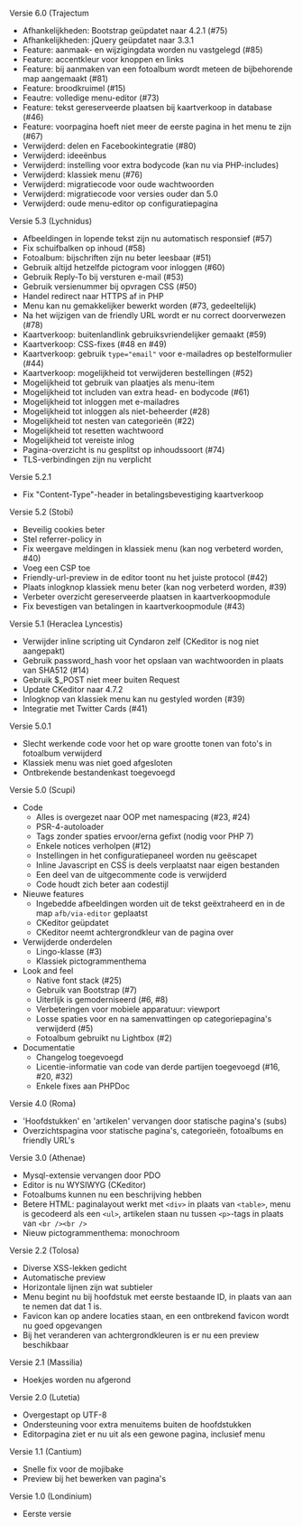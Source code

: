 Versie 6.0 (Trajectum
- Afhankelijkheden: Bootstrap geüpdatet naar 4.2.1 (#75)
- Afhankelijkheden: jQuery geüpdatet naar 3.3.1
- Feature: aanmaak- en wijzigingdata worden nu vastgelegd (#85)
- Feature: accentkleur voor knoppen en links
- Feature: bij aanmaken van een fotoalbum wordt meteen de bijbehorende map aangemaakt (#81)
- Feature: broodkruimel (#15)
- Feautre: volledige menu-editor (#73)
- Feature: tekst gereserveerde plaatsen bij kaartverkoop in database (#46)
- Feature: voorpagina hoeft niet meer de eerste pagina in het menu te zijn (#67)
- Verwijderd: delen en Facebookintegratie (#80)
- Verwijderd: ideeënbus
- Verwijderd: instelling voor extra bodycode (kan nu via PHP-includes)
- Verwijderd: klassiek menu (#76)
- Verwijderd: migratiecode voor oude wachtwoorden
- Verwijderd: migratiecode voor versies ouder dan 5.0
- Verwijderd: oude menu-editor op configuratiepagina

Versie 5.3 (Lychnidus)
- Afbeeldingen in lopende tekst zijn nu automatisch responsief (#57)
- Fix schuifbalken op inhoud (#58)
- Fotoalbum: bijschriften zijn nu beter leesbaar (#51)
- Gebruik altijd hetzelfde pictogram voor inloggen (#60)
- Gebruik Reply-To bij versturen e-mail (#53)
- Gebruik versienummer bij opvragen CSS (#50)
- Handel redirect naar HTTPS af in PHP
- Menu kan nu gemakkelijker bewerkt worden (#73, gedeeltelijk)
- Na het wijzigen van de friendly URL wordt er nu correct doorverwezen (#78)
- Kaartverkoop: buitenlandlink gebruiksvriendelijker gemaakt (#59)
- Kaartverkoop: CSS-fixes (#48 en #49)
- Kaartverkoop: gebruik `type="email"` voor e-mailadres op bestelformulier (#44)
- Kaartverkoop: mogelijkheid tot verwijderen bestellingen (#52)
- Mogelijkheid tot gebruik van plaatjes als menu-item
- Mogelijkheid tot includen van extra head- en bodycode (#61)
- Mogelijkheid tot inloggen met e-mailadres
- Mogelijkheid tot inloggen als niet-beheerder (#28)
- Mogelijkheid tot nesten van categorieën (#22)
- Mogelijkheid tot resetten wachtwoord
- Mogelijkheid tot vereiste inlog
- Pagina-overzicht is nu gesplitst op inhoudssoort (#74)
- TLS-verbindingen zijn nu verplicht

Versie 5.2.1
- Fix "Content-Type"-header in betalingsbevestiging kaartverkoop

Versie 5.2 (Stobi)
- Beveilig cookies beter
- Stel referrer-policy in
- Fix weergave meldingen in klassiek menu (kan nog verbeterd worden, #40)
- Voeg een CSP toe
- Friendly-url-preview in de editor toont nu het juiste protocol (#42)
- Plaats inlogknop klassiek menu beter (kan nog verbeterd worden, #39)
- Verbeter overzicht gereserveerde plaatsen in kaartverkoopmodule
- Fix bevestigen van betalingen in kaartverkoopmodule (#43)

Versie 5.1 (Heraclea Lyncestis)
- Verwijder inline scripting uit Cyndaron zelf (CKeditor is nog niet aangepakt)
- Gebruik password_hash voor het opslaan van wachtwoorden in plaats van SHA512 (#14)
- Gebruik $_POST niet meer buiten Request
- Update CKeditor naar 4.7.2
- Inlogknop van klassiek menu kan nu gestyled worden (#39)
- Integratie met Twitter Cards (#41)

Versie 5.0.1
- Slecht werkende code voor het op ware grootte tonen van foto's in fotoalbum verwijderd
- Klassiek menu was niet goed afgesloten
- Ontbrekende bestandenkast toegevoegd

Versie 5.0 (Scupi)
- Code
  - Alles is overgezet naar OOP met namespacing (#23, #24)
  - PSR-4-autoloader
  - Tags zonder spaties ervoor/erna gefixt (nodig voor PHP 7)
  - Enkele notices verholpen (#12)
  - Instellingen in het configuratiepaneel worden nu geëscapet
  - Inline Javascript en CSS is deels verplaatst naar eigen bestanden
  - Een deel van de uitgecommente code is verwijderd
  - Code houdt zich beter aan codestijl
- Nieuwe features
  - Ingebedde afbeeldingen worden uit de tekst geëxtraheerd en in de map `afb/via-editor` geplaatst
  - CKeditor geüpdatet
  - CKeditor neemt achtergrondkleur van de pagina over
- Verwijderde onderdelen
  - Lingo-klasse (#3)
  - Klassiek pictogrammenthema
- Look and feel
  - Native font stack (#25)
  - Gebruik van Bootstrap (#7)
  - Uiterlijk is gemoderniseerd (#6, #8)
  - Verbeteringen voor mobiele apparatuur: viewport
  - Losse spaties voor en na samenvattingen op categoriepagina's verwijderd (#5)
  - Fotoalbum gebruikt nu Lightbox (#2)
- Documentatie
  - Changelog toegevoegd
  - Licentie-informatie van code van derde partijen toegevoegd (#16, #20, #32)
  - Enkele fixes aan PHPDoc

Versie 4.0 (Roma)
- 'Hoofdstukken' en 'artikelen' vervangen door statische pagina's (subs)
- Overzichtspagina voor statische pagina's, categorieën, fotoalbums en friendly URL's

Versie 3.0 (Athenae)
- Mysql-extensie vervangen door PDO
- Editor is nu WYSIWYG (CKeditor)
- Fotoalbums kunnen nu een beschrijving hebben
- Betere HTML: paginalayout werkt met `<div>` in plaats van `<table>`, menu is gecodeerd als een `<ul>`, artikelen staan nu tussen `<p>`-tags in plaats van `<br /><br />`
- Nieuw pictogrammenthema: monochroom

Versie 2.2 (Tolosa)
- Diverse XSS-lekken gedicht
- Automatische preview
- Horizontale lijnen zijn wat subtieler
- Menu begint nu bij hoofdstuk met eerste bestaande ID, in plaats van aan te nemen dat dat 1 is.
- Favicon kan op andere locaties staan, en een ontbrekend favicon wordt nu goed opgevangen
- Bij het veranderen van achtergrondkleuren is er nu een preview beschikbaar

Versie 2.1 (Massilia)
- Hoekjes worden nu afgerond

Versie 2.0 (Lutetia)
- Overgestapt op UTF-8
- Ondersteuning voor extra menuitems buiten de hoofdstukken
- Editorpagina ziet er nu uit als een gewone pagina, inclusief menu

Versie 1.1 (Cantium)
- Snelle fix voor de mojibake
- Preview bij het bewerken van pagina's

Versie 1.0 (Londinium)
- Eerste versie
